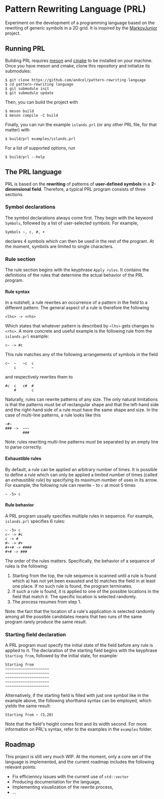 # Pattern Rewriting Language (PRL)

Experiment on the development of a programming language based on the rewriting of generic symbols in a 2D grid.
It is inspired by the [MarkovJunior](https://github.com/mxgmn/MarkovJunior) project.

## Running PRL

Building PRL requires [meson](https://mesonbuild.com) and [cmake](https://cmake.org) to be installed on your machine. Once you have meson and cmake, clone this repository and initialize its submodules:

```
$ git clone https://github.com/andcol/pattern-rewriting-language
$ cd pattern-rewriting language
$ git submodule init
$ git submodule update
```

Then, you can build the project with

```
$ meson build
$ meson compile -C build
```

Finally, you can run the example `islands.prl` (or any other PRL file, for that matter) with

```
$ build/prl examples/islands.prl
```

For a list of supported options, run
```
$ build/prl --help
```

## The PRL language

PRL is based on the **rewriting** of patterns of **user-defined symbols** in a **2-dimensional field**. Therefore, a typical PRL program consists of three sections.

### Symbol declarations

The symbol declarations always come first. They begin with the keyword `Symbols`, followed by a list of user-selected symbols. For example,
```
Symbols ~, c, #, +
```
declares 4 symbols which can then be used in the rest of the program. At the moment, symbols are limited to single characters.

### Rule section

The rule section begins with the keyphrase `Apply rules`. It contains the definitions of the rules that determine the actual behavior of the PRL program.

#### Rule syntax

In a nutshell, a rule rewrites an occurrence of a pattern in the field to a different pattern. The general aspect of a rule is therefore the following
```
<lhs> -> <rhs>
```
Which states that whatever pattern is described by `<lhs>` gets changes to `<rhs>`.
A more concrete and useful example is the following rule from the `islands.prl` example:
```
c~ -> #c
```
This rule matches any of the following arrangements of symbols in the field
```
c~  ~   ~c  c
    c       ~
```
and respectively rewrites them to
```
#c  c   c#  #
    #       c
```
Naturally, rules can rewrite patterns of any size. The only natural limitations is that the patterns must be of rectangular shape and that the left-hand side and the right-hand side of a rule must have the same shape and size. In the case of multi-line patterns, a rule looks like this
```
~#~
### ->  ~~~
        ###
```
Note: rules rewriting multi-line patterns *must* be separated by an empty line to parse correctly.

#### Exhaustible rules

By default, a rule can be applied an arbitrary number of times. It is possible to define a rule which can only be applied a limited number of times (called an *exhaustible rule*) by specifying its maximum number of uses in its arrow. For example, the following rule can rewrite `~` to `c` at most 5 times
```
~ -5> c
```

#### Rule behavior
A PRL program usually specifies multiple rules in sequence. For example, `islands.prl` specifies 6 rules:
```
~ -5> c
c~ -> #c
c -> #
#~ -> #+
#++# -> ####
#+# -> ###
```
The order of the rules matters. Specifically, the behavior of a sequence of rules is the following:

1. Starting from the top, the rule sequence is scanned until a rule is found which a) has not yet been exausted and b) matches the field in at least one place. If no such rule is found, the program terminates.
2. If such a rule is found, it is applied to one of the possible locations in the field that match it. The specific location is selected randomly.
3. The process resumes from step 1.

Note: the fact that the location of a rule's application is selected randomly among all the possible candidates means that two runs of the same program rarely produce the same result.


### Starting field declaration

A PRL program must specify the initial state of the field before any rule is applied to it. The declaration of the starting field begins with the keyphrase `Starting from`, followed by the initial state, for example:
```
Starting from
~~~~~~~~~~~~~~~~~~~~
~~~~~~~~~~~~~~~~~~~~
~~~~~~~~~~~~~~~~~~~~
~~~~~~~~~~~~~~~~~~~~
~~~~~~~~~~~~~~~~~~~~
```
Alternatively, if the starting field is filled with just one symbol like in the example above, the following shorthand syntax can be employed, which yields the same result:
```
Starting from ~ (5,20)
```
Note that the field's height comes first and its width second. For more information on PRL's syntax, refer to the examples in the `examples` folder.

## Roadmap
This project is still very much WIP. At the moment, only a core set of the language is implemented, and the current roadmap includes the following relevant points:

* Fix efficienncy issues with the current use of `std::vector`
* Producing documentation for the language,
* Implementing visualization of the rewrite process,
* ...